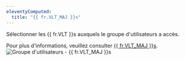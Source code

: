 ```yaml
---
eleventyComputed:
  title: "{{ fr.VLT_MAJ }}s"
---
```

Sélectionner les {{ fr.VLT }}s auxquels le groupe d'utilisateurs a accès.

Pour plus d'informations, veuillez consulter [{{ fr.VLT_MAJ }}s](WebInterface_Vaults).
![Groupe d'utilisateurs - {{ fr.VLT_MAJ }}s](https://cdnweb.devolutions.net/docs/fr/server/ServerOp8030.png)
